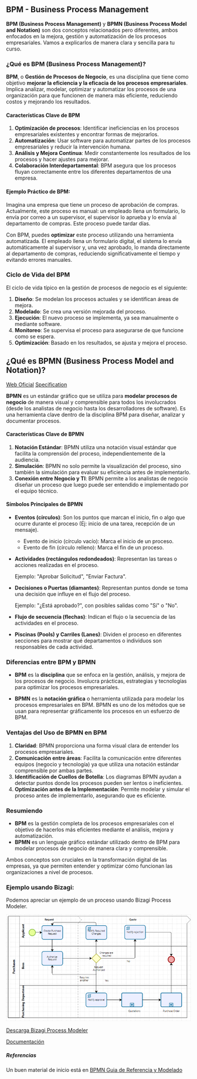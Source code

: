 ## BPM - Business Process Management

**BPM (Business Process Management)** y **BPMN (Business Process Model and Notation)** son dos conceptos relacionados pero diferentes, ambos enfocados en la mejora, gestión y automatización de los procesos empresariales. Vamos a explicarlos de manera clara y sencilla para tu curso.

### ¿Qué es **BPM** (Business Process Management)?
**BPM**, o **Gestión de Procesos de Negocio**, es una disciplina que tiene como objetivo **mejorar la eficiencia y la eficacia de los procesos empresariales**. Implica analizar, modelar, optimizar y automatizar los procesos de una organización para que funcionen de manera más eficiente, reduciendo costos y mejorando los resultados.

#### Características Clave de BPM
1. **Optimización de procesos**: Identificar ineficiencias en los procesos empresariales existentes y encontrar formas de mejorarlos.
2. **Automatización**: Usar software para automatizar partes de los procesos empresariales y reducir la intervención humana.
3. **Análisis y Mejora Continua**: Medir constantemente los resultados de los procesos y hacer ajustes para mejorar.
4. **Colaboración Interdepartamental**: BPM asegura que los procesos fluyan correctamente entre los diferentes departamentos de una empresa.

#### Ejemplo Práctico de BPM:
Imagina una empresa que tiene un proceso de aprobación de compras. Actualmente, este proceso es manual: un empleado llena un formulario, lo envía por correo a un supervisor, el supervisor lo aprueba y lo envía al departamento de compras. Este proceso puede tardar días.

Con BPM, puedes **optimizar** este proceso utilizando una herramienta automatizada. El empleado llena un formulario digital, el sistema lo envía automáticamente al supervisor y, una vez aprobado, lo manda directamente al departamento de compras, reduciendo significativamente el tiempo y evitando errores manuales.

### Ciclo de Vida del BPM
El ciclo de vida típico en la gestión de procesos de negocio es el siguiente:

1. **Diseño**: Se modelan los procesos actuales y se identifican áreas de mejora.
2. **Modelado**: Se crea una versión mejorada del proceso.
3. **Ejecución**: El nuevo proceso se implementa, ya sea manualmente o mediante software.
4. **Monitoreo**: Se supervisa el proceso para asegurarse de que funcione como se espera.
5. **Optimización**: Basado en los resultados, se ajusta y mejora el proceso.

## ¿Qué es **BPMN** (Business Process Model and Notation)?

[Web Oficial](https://www.omg.org/spec/BPMN/2.0.2/About-BPMN)
[Specification](https://www.omg.org/spec/BPMN/2.0.2/PDF)

**BPMN** es un estándar gráfico que se utiliza para **modelar procesos de negocio** de manera visual y comprensible para todos los involucrados (desde los analistas de negocio hasta los desarrolladores de software). Es una herramienta clave dentro de la disciplina BPM para diseñar, analizar y documentar procesos.

#### Características Clave de BPMN
1. **Notación Estándar**: BPMN utiliza una notación visual estándar que facilita la comprensión del proceso, independientemente de la audiencia.
2. **Simulación**: BPMN no solo permite la visualización del proceso, sino también la simulación para evaluar su eficiencia antes de implementarlo.
3. **Conexión entre Negocio y TI**: BPMN permite a los analistas de negocio diseñar un proceso que luego puede ser entendido e implementado por el equipo técnico.

#### Símbolos Principales de BPMN

- **Eventos (círculos)**: Son los puntos que marcan el inicio, fin o algo que ocurre durante el proceso (Ej: inicio de una tarea, recepción de un mensaje).
  
  - Evento de inicio (círculo vacío): Marca el inicio de un proceso.
  - Evento de fin (círculo relleno): Marca el fin de un proceso.

- **Actividades (rectángulos redondeados)**: Representan las tareas o acciones realizadas en el proceso.
  
  Ejemplo: "Aprobar Solicitud", "Enviar Factura".

- **Decisiones o Puertas (diamantes)**: Representan puntos donde se toma una decisión que influye en el flujo del proceso.
  
  Ejemplo: "¿Está aprobado?", con posibles salidas como "Sí" o "No".

- **Flujo de secuencia (flechas)**: Indican el flujo o la secuencia de las actividades en el proceso.

- **Piscinas (Pools) y Carriles (Lanes)**: Dividen el proceso en diferentes secciones para mostrar qué departamentos o individuos son responsables de cada actividad.

### Diferencias entre BPM y BPMN

- **BPM** es la **disciplina** que se enfoca en la gestión, análisis, y mejora de los procesos de negocio. Involucra prácticas, estrategias y tecnologías para optimizar los procesos empresariales.
  
- **BPMN** es la **notación gráfica** o herramienta utilizada para modelar los procesos empresariales en BPM. BPMN es uno de los métodos que se usan para representar gráficamente los procesos en un esfuerzo de BPM.

### Ventajas del Uso de BPMN en BPM
1. **Claridad**: BPMN proporciona una forma visual clara de entender los procesos empresariales.
2. **Comunicación entre áreas**: Facilita la comunicación entre diferentes equipos (negocio y tecnología) ya que utiliza una notación estándar comprensible por ambas partes.
3. **Identificación de Cuellos de Botella**: Los diagramas BPMN ayudan a detectar puntos donde los procesos pueden ser lentos o ineficientes.
4. **Optimización antes de la Implementación**: Permite modelar y simular el proceso antes de implementarlo, asegurando que es eficiente.

### Resumiendo
- **BPM** es la gestión completa de los procesos empresariales con el objetivo de hacerlos más eficientes mediante el análisis, mejora y automatización.
- **BPMN** es un lenguaje gráfico estándar utilizado dentro de BPM para modelar procesos de negocio de manera clara y comprensible.

Ambos conceptos son cruciales en la transformación digital de las empresas, ya que permiten entender y optimizar cómo funcionan las organizaciones a nivel de procesos.

### Ejemplo usando Bizagi:

Podemos apreciar un ejemplo de un proceso usando Bizagi Process Modeler.

![](images/2024-10-03-19-02-32.png)

[Descarga Bizagi Process Modeler](https://www.bizagi.com/es/plataforma/pruebe-modeler)

[Documentación](https://help.bizagi.com/platform/es/index.html?my_first_model.htm)


##### Referencias

Un buen material de inicio está en [BPMN Guia de Referencia y Modelado](https://users.dcc.uchile.cl/~nbaloian/DSS-DCC/Software/ModeladoBPMN.pdf)